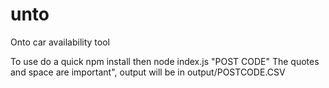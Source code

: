 # unto
Onto car availability tool


To use do a quick npm install then node index.js "POST CODE"
The quotes and space are important", output will be in output/POSTCODE.CSV
